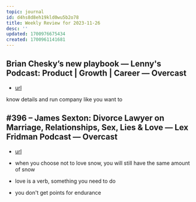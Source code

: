 ```yaml
---
topic: journal
id: d4hs8d8eh19kld0wu5b2o78
title: Weekly Review for 2023-11-26
desc: ''
updated: 1700976675434
created: 1700961141681
---
```


## Brian Chesky’s new playbook — Lenny's Podcast: Product | Growth | Career — Overcast
- [url](https://www.notion.so/Brian-Chesky-s-new-playbook-Lenny-s-Podcast-Product-Growth-Career-Overcast-a8e7572602a74a2cbb4be0c8f488c476?pvs=4)

know details and run company like you want to

## #396 – James Sexton: Divorce Lawyer on Marriage, Relationships, Sex, Lies & Love — Lex Fridman Podcast — Overcast
- [url](https://www.notion.so/396-James-Sexton-Divorce-Lawyer-on-Marriage-Relationships-Sex-Lies-Love-Lex-Fridman-Podcas-9c78fefc44c248d69d09e292a7ffefa0?pvs=4)

- when you choose not to love snow, you will still have the same amount of snow
- love is a verb, something you need to do 
- you don't get points for endurance 
